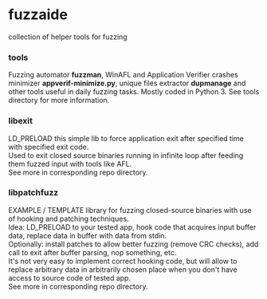 # fuzzaide
collection of helper tools for fuzzing

### tools
Fuzzing automator **fuzzman**, WinAFL and Application Verifier crashes minimizer **appverif-minimize.py**, unique files extractor **dupmanage** and other tools useful in daily fuzzing tasks. Mostly coded in Python 3. See tools directory for more information.

### libexit
LD_PRELOAD this simple lib to force application exit after specified time with specified exit code.<br>
Used to exit closed source binaries running in infinite loop after feeding them fuzzed input with tools like AFL.<br>
See more in corresponding repo directory.

### libpatchfuzz
EXAMPLE / TEMPLATE library for fuzzing closed-source binaries with use of hooking and patching techniques.<br>
Idea: LD_PRELOAD to your tested app, hook code that acquires input buffer data, replace data in buffer with data from stdin.<br>
Optionally: install patches to allow better fuzzing (remove CRC checks), add call to exit after buffer parsing, nop something, etc.<br>
It's not very easy to implement correct hooking code, but will allow to replace arbitrary data in arbitrarily chosen place when you don't have access to source code of tested app.<br>
See more in corresponding repo directory.
